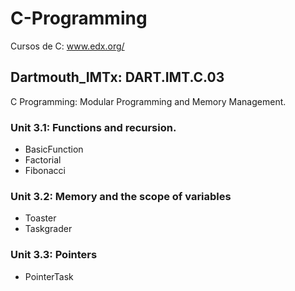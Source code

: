 # C-Programming 
Cursos de C: www.edx.org/

## Dartmouth_IMTx: DART.IMT.C.03
C Programming: Modular Programming and Memory Management.
### Unit 3.1: Functions and recursion.
- BasicFunction
- Factorial
- Fibonacci
### Unit 3.2: Memory and the scope of variables
- Toaster
- Taskgrader
### Unit 3.3: Pointers
- PointerTask
